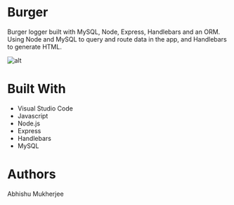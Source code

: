 # Burger

Burger logger built with MySQL, Node, Express, Handlebars and an ORM. Using Node and MySQL to query and route data in the app, and Handlebars to generate HTML.

![alt](https://i.imgur.com/EnqwuZF.jpg)

# Built With 
* Visual Studio Code 
* Javascript
* Node.js
* Express
* Handlebars
* MySQL

# Authors 
Abhishu Mukherjee
